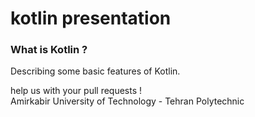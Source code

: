 # kotlin presentation
### What is Kotlin ?
Describing some basic features of Kotlin.

help us with your pull requests ! <br/>
Amirkabir University of Technology - Tehran Polytechnic
